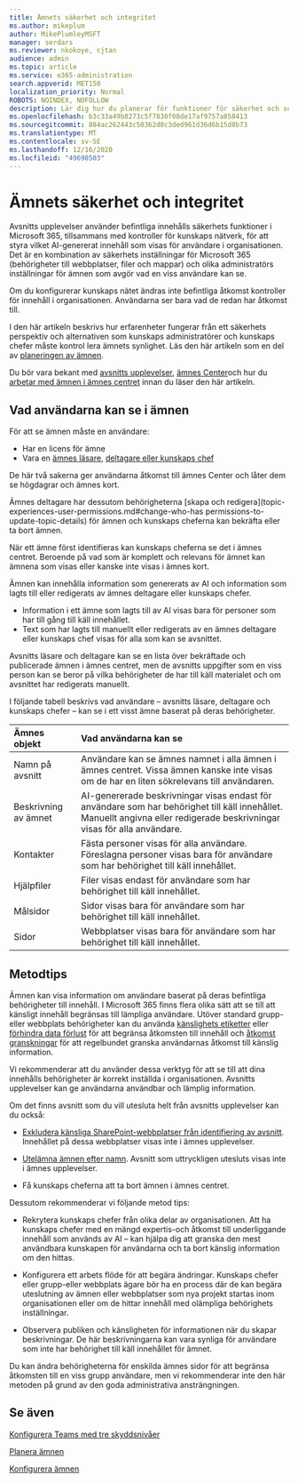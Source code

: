 ```yaml
---
title: Ämnets säkerhet och integritet
ms.author: mikeplum
author: MikePlumleyMSFT
manager: serdars
ms.reviewer: nkokoye, cjtan
audience: admin
ms.topic: article
ms.service: o365-administration
search.appverid: MET150
localization_priority: Normal
ROBOTS: NOINDEX, NOFOLLOW
description: Lär dig hur du planerar för funktioner för säkerhet och sekretess i Microsoft 365
ms.openlocfilehash: b3c33a49b8273c5f7830f08de17af9757a858413
ms.sourcegitcommit: 884ac262443c50362d0c3ded961d36d6b15d8b73
ms.translationtype: MT
ms.contentlocale: sv-SE
ms.lasthandoff: 12/16/2020
ms.locfileid: "49698503"
---
```

# <a name="topic-experiences-security-and-privacy"></a>Ämnets säkerhet och integritet

Avsnitts upplevelser använder befintliga innehålls säkerhets funktioner i Microsoft 365, tillsammans med kontroller för kunskaps nätverk, för att styra vilket AI-genererat innehåll som visas för användare i organisationen. Det är en kombination av säkerhets inställningar för Microsoft 365 (behörigheter till webbplatser, filer och mappar) och olika administratörs inställningar för ämnen som avgör vad en viss användare kan se.

Om du konfigurerar kunskaps nätet ändras inte befintliga åtkomst kontroller för innehåll i organisationen. Användarna ser bara vad de redan har åtkomst till.

I den här artikeln beskrivs hur erfarenheter fungerar från ett säkerhets perspektiv och alternativen som kunskaps administratörer och kunskaps chefer måste kontrol lera ämnets synlighet. Läs den här artikeln som en del av [planeringen av ämnen](plan-topic-experiences.md).

Du bör vara bekant med [avsnitts upplevelser](topic-experiences-overview.md), [ämnes Center](topic-center-overview.md)och hur du [arbetar med ämnen i ämnes centret](manage-topics.md) innan du läser den här artikeln.

## <a name="what-users-can-see-in-topics"></a>Vad användarna kan se i ämnen

För att se ämnen måste en användare:

- Har en licens för ämne
- Vara en [ämnes läsare](topic-experiences-knowledge-rules.md#change-who-can-see-topics-in-your-organization), [deltagare eller kunskaps chef](topic-experiences-user-permissions.md)

De här två sakerna ger användarna åtkomst till ämnes Center och låter dem se högdagrar och ämnes kort.

Ämnes deltagare har dessutom behörigheterna [skapa och redigera](topic-experiences-user-permissions.md#change-who-has permissions-to-update-topic-details) för ämnen och kunskaps cheferna kan bekräfta eller ta bort ämnen.

När ett ämne först identifieras kan kunskaps cheferna se det i ämnes centret. Beroende på vad som är komplett och relevans för ämnet kan ämnena som visas eller kanske inte visas i ämnes kort.

Ämnen kan innehålla information som genererats av AI och information som lagts till eller redigerats av ämnes deltagare eller kunskaps chefer.

- Information i ett ämne som lagts till av AI visas bara för personer som har till gång till käll innehållet.
- Text som har lagts till manuellt eller redigerats av en ämnes deltagare eller kunskaps chef visas för alla som kan se avsnittet.

Avsnitts läsare och deltagare kan se en lista över bekräftade och publicerade ämnen i ämnes centret, men de avsnitts uppgifter som en viss person kan se beror på vilka behörigheter de har till käll materialet och om avsnittet har redigerats manuellt.

I följande tabell beskrivs vad användare – avsnitts läsare, deltagare och kunskaps chefer – kan se i ett visst ämne baserat på deras behörigheter.

|Ämnes objekt|Vad användarna kan se|
|:---------|:------------------|
|Namn på avsnitt|Användare kan se ämnes namnet i alla ämnen i ämnes centret. Vissa ämnen kanske inte visas om de har en liten sökrelevans till användaren.|
|Beskrivning av ämnet|AI-genererade beskrivningar visas endast för användare som har behörighet till käll innehållet. Manuellt angivna eller redigerade beskrivningar visas för alla användare.|
|Kontakter|Fästa personer visas för alla användare. Föreslagna personer visas bara för användare som har behörighet till käll innehållet.|
|Hjälpfiler|Filer visas endast för användare som har behörighet till käll innehållet.|
|Målsidor|Sidor visas bara för användare som har behörighet till käll innehållet.|
|Sidor|Webbplatser visas bara för användare som har behörighet till käll innehållet.|

## <a name="best-practices"></a>Metodtips

Ämnen kan visa information om användare baserat på deras befintliga behörigheter till innehåll. I Microsoft 365 finns flera olika sätt att se till att känsligt innehåll begränsas till lämpliga användare. Utöver standard grupp-eller webbplats behörigheter kan du använda [känslighets etiketter](https://docs.microsoft.com/microsoft-365/compliance/sensitivity-labels) eller [förhindra data förlust](https://docs.microsoft.com/microsoft-365/compliance/data-loss-prevention-policies) för att begränsa åtkomsten till innehåll och [åtkomst granskningar](https://docs.microsoft.com/azure/active-directory/governance/access-reviews-overview) för att regelbundet granska användarnas åtkomst till känslig information.

Vi rekommenderar att du använder dessa verktyg för att se till att dina innehålls behörigheter är korrekt inställda i organisationen. Avsnitts upplevelser kan ge användarna användbar och lämplig information.

Om det finns avsnitt som du vill utesluta helt från avsnitts upplevelser kan du också:

- [Exkludera känsliga SharePoint-webbplatser från identifiering av avsnitt](topic-experiences-discovery.md#select-sharepoint-topic-sources). Innehållet på dessa webbplatser visas inte i ämnes upplevelser.

- [Utelämna ämnen efter namn](topic-experiences-discovery.md#exclude-topics-by-name). Avsnitt som uttryckligen utesluts visas inte i ämnes upplevelser.

- Få kunskaps cheferna att ta bort ämnen i ämnes centret.

Dessutom rekommenderar vi följande metod tips:

- Rekrytera kunskaps chefer från olika delar av organisationen. Att ha kunskaps chefer med en mängd expertis-och åtkomst till underliggande innehåll som används av AI – kan hjälpa dig att granska den mest användbara kunskapen för användarna och ta bort känslig information om den hittas.

- Konfigurera ett arbets flöde för att begära ändringar. Kunskaps chefer eller grupp-eller webbplats ägare bör ha en process där de kan begära uteslutning av ämnen eller webbplatser som nya projekt startas inom organisationen eller om de hittar innehåll med olämpliga behörighets inställningar.

- Observera publiken och känsligheten för informationen när du skapar beskrivningar. De här beskrivningarna kan vara synliga för användare som inte har behörighet till käll innehållet för ämnet.

Du kan ändra behörigheterna för enskilda ämnes sidor för att begränsa åtkomsten till en viss grupp användare, men vi rekommenderar inte den här metoden på grund av den goda administrativa ansträngningen.

## <a name="see-also"></a>Se även

[Konfigurera Teams med tre skyddsnivåer](../solutions/configure-teams-three-tiers-protection.md)

[Planera ämnen](plan-topic-experiences.md)

[Konfigurera ämnen](set-up-topic-experiences.md)
